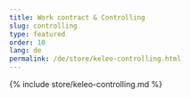 ```yaml
---
title: Work contract & Controlling
slug: controlling
type: featured
order: 10
lang: de
permalink: /de/store/keleo-controlling.html
---
```


{% include store/keleo-controlling.md %}
 
